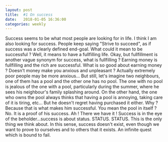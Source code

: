 ```yaml
---
layout: post
title:  #1 On success
date:   2018-01-05 16:36:00
categories: weekly
---
```


Success seems to be what most people are looking for in life. I think I am also looking for success. People keep saying "Strive to succeed", as if success was a clearly defined end-goal. What could it mean to be successful ? Well, it means to have a fullfilling life.
Okay, but fullfillment is another vague synonym for success, what is fullfilling ? 
Earning money is fullfilling and the rich are successful. What is so good about earning money ? Doesn't money make you anxious and unpleasant ? Actually extremely poor people may be more anxious... But still, let's imagine two neighbours, one of them has a pool and the other one has no pool. The one with no pool is jealous of the one with a pool, particularly during the summer, where he sees his neighbour's family splashing around. On the other hand, the one who owns the pool always thinks that having a pool is annoying, taking care of it is tiring, etc... But he doesn't regret having purchased it either. Why ? Because that is what makes him successful. You mean the pool in itself ? No. It is a proof of his success. Ah ! There we have it ! Success is in the eye of the beholder...success is about status. STATUS. STATUS. This is the only thing we think about. In this sense, success doesn't exist, even though we want to prove to ourselves and to others that it exists. An infinite quest which is bound to fail.









